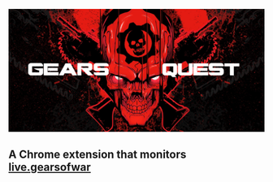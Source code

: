 ![logo](https://github.com/TheanosLearning/GearsQuest/raw/master/images/gears-quest-logo.png)

## A Chrome extension that monitors [live.gearsofwar](http://live.gearsofwar.com/)

